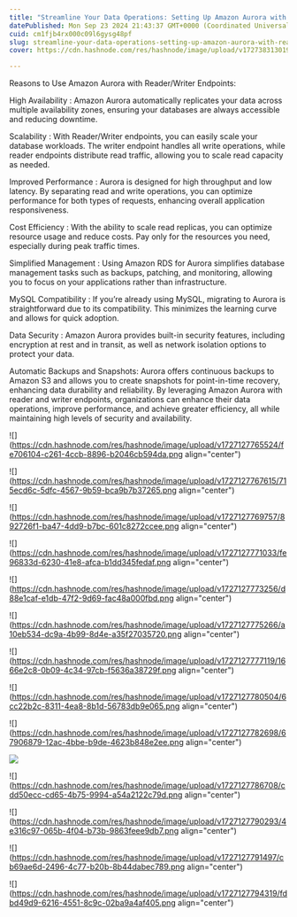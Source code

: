 ```yaml
---
title: "Streamline Your Data Operations: Setting Up Amazon Aurora with Reader/Writer Endpoints"
datePublished: Mon Sep 23 2024 21:43:37 GMT+0000 (Coordinated Universal Time)
cuid: cm1fjb4rx000c09l6gysg48pf
slug: streamline-your-data-operations-setting-up-amazon-aurora-with-readerwriter-endpoints
cover: https://cdn.hashnode.com/res/hashnode/image/upload/v1727383130193/eb9c5cc5-4a49-45a3-988f-0cd1916ebf7a.jpeg

---
```


Reasons to Use Amazon Aurora with Reader/Writer Endpoints:

High Availability : Amazon Aurora automatically replicates your data across multiple availability zones, ensuring your databases are always accessible and reducing downtime.

Scalability : With Reader/Writer endpoints, you can easily scale your database workloads. The writer endpoint handles all write operations, while reader endpoints distribute read traffic, allowing you to scale read capacity as needed.

Improved Performance : Aurora is designed for high throughput and low latency. By separating read and write operations, you can optimize performance for both types of requests, enhancing overall application responsiveness.

Cost Efficiency : With the ability to scale read replicas, you can optimize resource usage and reduce costs. Pay only for the resources you need, especially during peak traffic times.

Simplified Management : Using Amazon RDS for Aurora simplifies database management tasks such as backups, patching, and monitoring, allowing you to focus on your applications rather than infrastructure.

MySQL Compatibility : If you’re already using MySQL, migrating to Aurora is straightforward due to its compatibility. This minimizes the learning curve and allows for quick adoption.

Data Security : Amazon Aurora provides built-in security features, including encryption at rest and in transit, as well as network isolation options to protect your data.

Automatic Backups and Snapshots: Aurora offers continuous backups to Amazon S3 and allows you to create snapshots for point-in-time recovery, enhancing data durability and reliability. By leveraging Amazon Aurora with reader and writer endpoints, organizations can enhance their data operations, improve performance, and achieve greater efficiency, all while maintaining high levels of security and availability.

![](https://cdn.hashnode.com/res/hashnode/image/upload/v1727127765524/fe706104-c261-4ccb-8896-b2046cb594da.png align="center")

![](https://cdn.hashnode.com/res/hashnode/image/upload/v1727127767615/715ecd6c-5dfc-4567-9b59-bca9b7b37265.png align="center")

![](https://cdn.hashnode.com/res/hashnode/image/upload/v1727127769757/892726f1-ba47-4dd9-b7bc-601c8272ccee.png align="center")

![](https://cdn.hashnode.com/res/hashnode/image/upload/v1727127771033/fe96833d-6230-41e8-afca-b1dd345fedaf.png align="center")

![](https://cdn.hashnode.com/res/hashnode/image/upload/v1727127773256/d88e1caf-e1db-47f2-9d69-fac48a000fbd.png align="center")

![](https://cdn.hashnode.com/res/hashnode/image/upload/v1727127775266/a10eb534-dc9a-4b99-8d4e-a35f27035720.png align="center")

![](https://cdn.hashnode.com/res/hashnode/image/upload/v1727127777119/1666e2c8-0b09-4c34-97cb-f5636a38729f.png align="center")

![](https://cdn.hashnode.com/res/hashnode/image/upload/v1727127780504/6cc22b2c-8311-4ea8-8b1d-56783db9e065.png align="center")

![](https://cdn.hashnode.com/res/hashnode/image/upload/v1727127782698/67906879-12ac-4bbe-b9de-4623b848e2ee.png align="center")

![]( align="center")

![](https://cdn.hashnode.com/res/hashnode/image/upload/v1727127786708/cdd50ecc-cd65-4b75-9994-a54a2122c79d.png align="center")

![](https://cdn.hashnode.com/res/hashnode/image/upload/v1727127790293/4e316c97-065b-4f04-b73b-9863feee9db7.png align="center")

![](https://cdn.hashnode.com/res/hashnode/image/upload/v1727127791497/cb69ae6d-2496-4c77-b20b-8b44dabec789.png align="center")

![](https://cdn.hashnode.com/res/hashnode/image/upload/v1727127794319/fdbd49d9-6216-4551-8c9c-02ba9a4af405.png align="center")